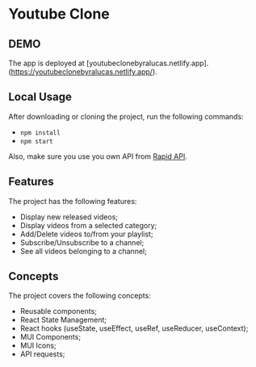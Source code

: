 # Youtube Clone

## DEMO

The app is deployed at [youtubeclonebyralucas.netlify.app]. (https://youtubeclonebyralucas.netlify.app/).

## Local Usage

After downloading or cloning the project, run the following commands:

- `npm install`
- `npm start`

Also, make sure you use you own API from [Rapid API](https://rapidapi.com/).

## Features

The project has the following features:

- Display new released videos;
- Display videos from a selected category;
- Add/Delete videos to/from your playlist;
- Subscribe/Unsubscribe to a channel;
- See all videos belonging to a channel;

## Concepts

The project covers the following concepts:

- Reusable components;
- React State Management;
- React hooks (useState, useEffect, useRef, useReducer, useContext);
- MUI Components;
- MUI Icons;
- API requests;
